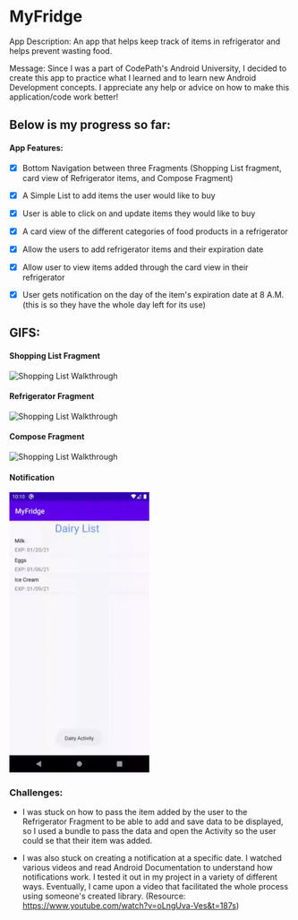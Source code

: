 # MyFridge
App Description: An app that helps keep track of items in refrigerator and helps prevent wasting food.

Message: Since I was a part of CodePath's Android University, I decided to create this app to practice what I learned and to learn new Android Development concepts. I appreciate any help or advice on how to make this application/code work better!


## Below is my progress so far:


#### App Features:
- [x] Bottom Navigation between three Fragments (Shopping List fragment, card view of Refrigerator items, and Compose Fragment)
- [x] A Simple List to add items the user would like to buy
- [x] User is able to click on and update items they would like to buy
- [x] A card view of the different categories of food products in a refrigerator
- [x] Allow the users to add refrigerator items and their expiration date 
- [x] Allow user to view items added through the card view in their refrigerator
- [x] User gets notification on the day of the item's expiration date at 8 A.M. (this is so they have the whole day left for its use)


## GIFS:
#### Shopping List Fragment
  <img src="shoppingList.gif" title="Shopping List Walkthrough" width="250px"/>
  
#### Refrigerator Fragment
  <img src="refrigerator.gif" title="Shopping List Walkthrough" width="250px"/>
  
#### Compose Fragment
  <img src="compose.gif" title="Shopping List Walkthrough" width="250px"/>

#### Notification
  <img src="notification.gif" title="Notification Example" width="250px"/>


### Challenges:
- I was stuck on how to pass the item added by the user to the Refrigerator Fragment to be able to add and save data to be displayed,
so I used a bundle to pass the data and open the Activity so the user could se that their item was added.

- I was also stuck on creating a notification at a specific date. I watched various videos and read Android Documentation to understand how notifications work. I tested it out in my project in a variety of different ways. Eventually, I came upon a video that facilitated the whole process using someone's created library. (Resource: https://www.youtube.com/watch?v=oLngUva-Ves&t=187s)
